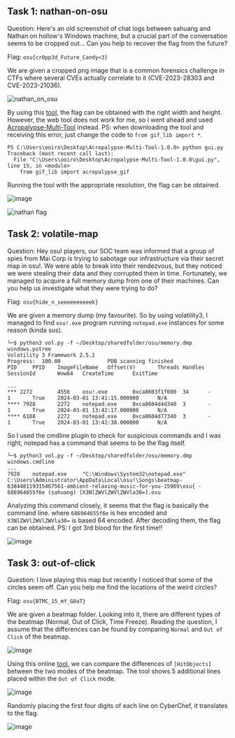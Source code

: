 ## Task 1: nathan-on-osu
Question: Here's an old screenshot of chat logs between sahuang and Nathan on hollow's Windows machine, but a crucial part of the conversation seems to be cropped out... Can you help to recover the flag from the future?

Flag: `osu{cr0pp3d_Future_Candy<3}`

We are given a cropped png image that is a common forensics challenge in CTFs where several CVEs actually correlate to it (CVE-2023-28303 and CVE-2023-21036).

![nathan_on_osu](https://github.com/warlocksmurf/onlinectf-writeups/assets/121353711/aeebc31f-0bb4-4ffc-bf8d-47ef9caf83b5)

By using this [tool](https://acropalypse.app/), the flag can be obtained with the right width and height. However, the web tool does not work for me, so I went ahead and used [Acropalypse-Multi-Tool](https://github.com/frankthetank-music/Acropalypse-Multi-Tool/tree/main) instead. PS: when downloading the tool and receiving this error, just change the code to `from gif_lib import *`.

```
PS C:\Users\ooiro\Desktop\Acropalypse-Multi-Tool-1.0.0> python gui.py
Traceback (most recent call last):
  File "C:\Users\ooiro\Desktop\Acropalypse-Multi-Tool-1.0.0\gui.py", line 15, in <module>
    from gif_lib import acropalypse_gif
```

Running the tool with the appropriate resolution, the flag can be obtained.

![image](https://github.com/warlocksmurf/onlinectf-writeups/assets/121353711/9a282e4d-061b-43be-bb8a-0a71f5288710)

![nathan flag](https://github.com/warlocksmurf/onlinectf-writeups/assets/121353711/4035976e-7320-4ecb-8557-7182a2dea9aa)

## Task 2: volatile-map
Question: Hey osu! players, our SOC team was informed that a group of spies from Mai Corp is trying to sabotage our infrastructure via their secret map in osu!.
We were able to break into their rendezvous, but they noticed we were stealing their data and they corrupted them in time. Fortunately, we managed to acquire a full memory dump from one of their machines.
Can you help us investigate what they were trying to do?

Flag: `osu{hide_n_seeeeeeeeeek}`

We are given a memory dump (my favourite). So by using volatility3, I managed to find `osu!.exe` program running `notepad.exe` instances for some reason (kinda sus).

```
└─$ python3 vol.py -f ~/Desktop/sharedfolder/osu/memory.dmp windows.pstree 
Volatility 3 Framework 2.5.2
Progress:  100.00               PDB scanning finished                                
PID     PPID    ImageFileName   Offset(V)       Threads Handles SessionId       Wow64   CreateTime      ExitTime

...
*** 2272        4556    osu!.exe        0xca8603f1f080  34      -       1       True    2024-03-01 13:41:15.000000      N/A
**** 7928       2272    notepad.exe     0xca8604d4d340  3       -       1       True    2024-03-01 13:42:17.000000      N/A
**** 6188       2272    notepad.exe     0xca8604d77340  3       -       1       True    2024-03-01 13:42:38.000000      N/A
```

So I used the cmdline plugin to check for suspicious commands and I was right, notepad has a command that seems to be the flag itself.

```
└─$ python3 vol.py -f ~/Desktop/sharedfolder/osu/memory.dmp windows.cmdline
...
7928    notepad.exe     "C:\Windows\System32\notepad.exe" C:\Users\Administrator\AppData\Local\osu!\Songs\beatmap-638448119315467561-ambient-relaxing-music-for-you-15969\osu{ - 686964655f6e (sahuang) [X3NlZWVlZWVlZWVla30=].osu
```

Analyzing this command closely, it seems that the flag is basically the command line. where `686964655f6e` is hex encoded and `X3NlZWVlZWVlZWVla30=` is based 64 encoded. After decoding them, the flag can be obtained. PS: I got 3rd blood for the first time!!

![image](https://github.com/warlocksmurf/onlinectf-writeups/assets/121353711/00059c0b-c825-45bd-945a-3352bf4cd343)

## Task 3: out-of-click
Question: I love playing this map but recently I noticed that some of the circles seem off. Can you help me find the locations of the weird circles?

Flag: `osu{BTMC_15_mY_G0aT}`

We are given a beatmap folder. Looking into it, there are different types of the beatmap (Normal, Out of Click, Time Freeze). Reading the question, I assume that the differences can be found by comparing `Normal` and `Out of Click` of the beatmap. 

![image](https://github.com/warlocksmurf/onlinectf-writeups/assets/121353711/007503eb-e126-4e4b-b013-7d78fde0f5f6)

Using this online [tool](https://www.diffchecker.com/text-compare/), we can compare the differences of `[HitObjects]` between the two modes of the beatmap. The tool shows 5 additional lines placed within the `Out of Click` mode.

![image](https://github.com/warlocksmurf/onlinectf-writeups/assets/121353711/1f1bee6f-e851-4594-b01b-332d54d809bc)

Randomly placing the first four digits of each line on CyberChef, it translates to the flag.

![image](https://github.com/warlocksmurf/onlinectf-writeups/assets/121353711/5924eab3-3538-4d47-b63d-af8a1c8a249b)
